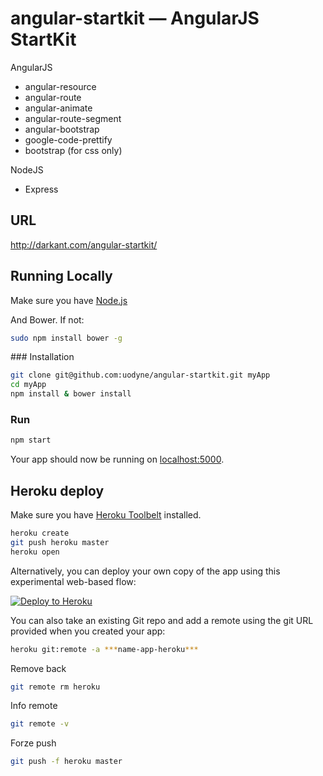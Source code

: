 # angular-startkit — AngularJS StartKit

AngularJS
+ angular-resource
+ angular-route
+ angular-animate
+ angular-route-segment
+ angular-bootstrap
+ google-code-prettify
+ bootstrap (for css only)

NodeJS
+ Express

## URL
http://darkant.com/angular-startkit/


## Running Locally
Make sure you have [Node.js](http://nodejs.org/) 

And Bower. If not:
```sh
sudo npm install bower -g
```

### Installation

```sh
git clone git@github.com:uodyne/angular-startkit.git myApp
cd myApp
npm install & bower install
```
### Run

```sh
npm start
```

Your app should now be running on [localhost:5000](http://localhost:5000/).

## Heroku deploy

Make sure you have [Heroku Toolbelt](https://toolbelt.heroku.com/) installed.

```sh
heroku create
git push heroku master
heroku open
```

Alternatively, you can deploy your own copy of the app using this experimental
web-based flow:

[![Deploy to Heroku](https://www.herokucdn.com/deploy/button.png)](https://heroku.com/deploy)


You can also take an existing Git repo and add a remote using the git URL provided when you created your app:

```sh
heroku git:remote -a ***name-app-heroku***
```

Remove back

```sh
git remote rm heroku
```

Info remote

```sh
git remote -v
```

Forze push 

```sh
git push -f heroku master
```
